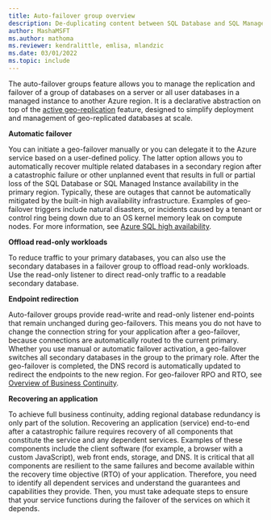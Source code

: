 ```yaml
---
title: Auto-failover group overview
description: De-duplicating content between SQL Database and SQL Managed Instance, in this case using an include for an overview of the auto-failover group feature.
author: MashaMSFT
ms.author: mathoma
ms.reviewer: kendralittle, emlisa, mlandzic
ms.date: 03/01/2022
ms.topic: include
---
```


The auto-failover groups feature allows you to manage the replication and failover of a group of databases on a server or all user databases in a managed instance to another Azure region. It is a declarative abstraction on top of the [active geo-replication](../database/active-geo-replication-overview.md) feature, designed to simplify deployment and management of geo-replicated databases at scale. 

**Automatic failover**

You can initiate a geo-failover manually or you can delegate it to the Azure service based on a user-defined policy. The latter option allows you to automatically recover multiple related databases in a secondary region after a catastrophic failure or other unplanned event that results in full or partial loss of the SQL Database or SQL Managed Instance availability in the primary region. Typically, these are outages that cannot be automatically mitigated by the built-in high availability infrastructure. Examples of geo-failover triggers include natural disasters, or incidents caused by a tenant or control ring being down due to an OS kernel memory leak on compute nodes. For more information, see [Azure SQL high availability](../database/high-availability-sla.md).

**Offload read-only workloads**

To reduce traffic to your primary databases, you can also use the secondary databases in a failover group to offload read-only workloads. Use the read-only listener to direct read-only traffic to a readable secondary database. 

**Endpoint redirection** 

Auto-failover groups provide read-write and read-only listener end-points that remain unchanged during geo-failovers. This means you do not have to change the connection string for your application after a geo-failover, because connections are automatically routed to the current primary. Whether you use manual or automatic failover activation, a geo-failover switches all secondary databases in the group to the primary role. After the geo-failover is completed, the DNS record is automatically updated to redirect the endpoints to the new region. For geo-failover RPO and RTO, see [Overview of Business Continuity](../database/business-continuity-high-availability-disaster-recover-hadr-overview.md).

**Recovering an application**

To achieve full business continuity, adding regional database redundancy is only part of the solution. Recovering an application (service) end-to-end after a catastrophic failure requires recovery of all components that constitute the service and any dependent services. Examples of these components include the client software (for example, a browser with a custom JavaScript), web front ends, storage, and DNS. It is critical that all components are resilient to the same failures and become available within the recovery time objective (RTO) of your application. Therefore, you need to identify all dependent services and understand the guarantees and capabilities they provide. Then, you must take adequate steps to ensure that your service functions during the failover of the services on which it depends. 